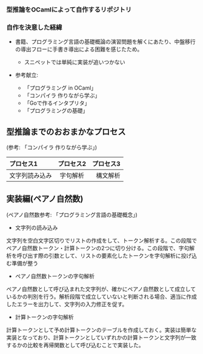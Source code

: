 ### 型推論をOCamlによって自作するリポジトリ

### 自作を決意した経緯

- 書籍、プログラミング言語の基礎概論の演習問題を解くにあたり、中盤移行の導出フローに手書き導出による困難を感じたため。
  - スニペットでは単純に実装が追いつかない

- 参考献立:
  - 「プログラミング in OCaml」
  - 「コンパイラ 作りながら学ぶ」
  - 「Goで作るインタプリタ」
  - 「プログラミングの基礎」

型推論までのおおまかなプロセス
---

 (参考: 「コンパイラ 作りながら学ぶ」)

|プロセス1|プロセス2|プロセス3|
|:---|:---:|---:|
|文字列読み込み|字句解析|構文解析|中間語作成|


実装編(ペアノ自然数)
---

(ペアノ自然数参考: 「プログラミング言語の基礎概念」)

- 文字列の読み込み

文字列を空白文字区切りでリストの作成をして、トークン解析する。この段階でペアノ自然数トークン・計算トークンの2つに切り分ける。この段階で、字句解析を呼び出す際の引数として、リストの要素化したトークンを字句解析に投げ込む準備が整う

- ペアノ自然数トークンの字句解析

ペアノ自然数として呼び込まれた文字列が、確かにペアノ自然数として成立しているかの判別を行う。解析段階で成立していないと判断される場合、適当に作成したエラーを出力して、文字列の入力修正を促す。

- 計算トークンの字句解析

計算トークンとして予め計算トークンのテーブルを作成しておく。実装は簡単な実装となっており、計算トークンとしていずれかの計算トークンと文字列が一致するかの比較を再帰関数として呼び込むことで実装した。
